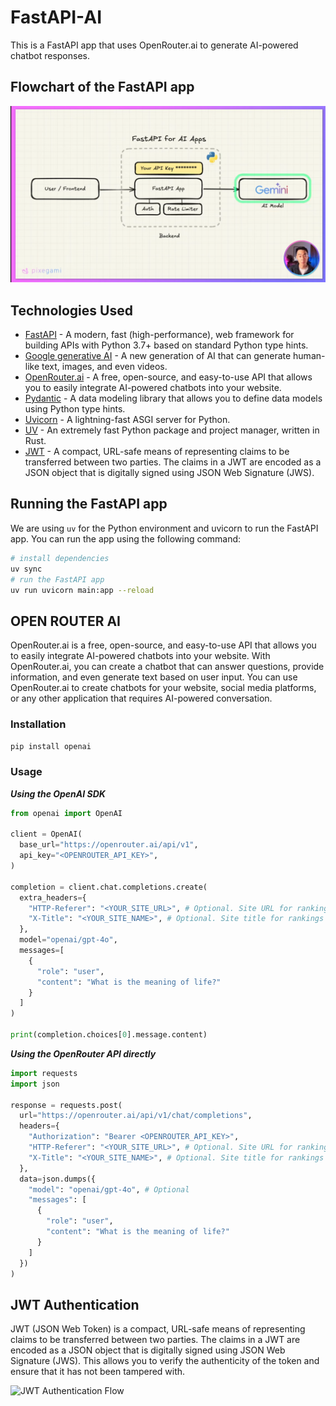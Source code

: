 # FastAPI-AI

This is a FastAPI app that uses OpenRouter.ai to generate AI-powered chatbot responses.

## Flowchart of the FastAPI app

![Flowchart of the FastAPI app](./readme_docs/flowchart.png)

## Technologies Used

- [FastAPI](https://fastapi.tiangolo.com/) - A modern, fast (high-performance), web framework for building APIs with Python 3.7+ based on standard Python type hints.
- [Google generative AI](https://ai.googleblog.com/2022/04/announcing-generative-ai-with.html) - A new generation of AI that can generate human-like text, images, and even videos.
- [OpenRouter.ai](https://openrouter.ai/) - A free, open-source, and easy-to-use API that allows you to easily integrate AI-powered chatbots into your website.
- [Pydantic](https://pydantic-docs.helpmanual.io/) - A data modeling library that allows you to define data models using Python type hints.
- [Uvicorn](https://www.uvicorn.org/) - A lightning-fast ASGI server for Python.
- [UV](https://github.com/astral-sh/uv) - An extremely fast Python package and project manager, written in Rust.
- [JWT](https://jwt.io/) - A compact, URL-safe means of representing claims to be transferred between two parties. The claims in a JWT are encoded as a JSON object that is digitally signed using JSON Web Signature (JWS).


## Running the FastAPI app
We are using `uv` for the Python environment and uvicorn to run the FastAPI app. You can run the app using the following command:  




```bash
# install dependencies
uv sync
# run the FastAPI app
uv run uvicorn main:app --reload
```


## OPEN ROUTER AI

OpenRouter.ai is a free, open-source, and easy-to-use API that allows you to easily integrate AI-powered chatbots into your website. With OpenRouter.ai, you can create a chatbot that can answer questions, provide information, and even generate text based on user input. You can use OpenRouter.ai to create chatbots for your website, social media platforms, or any other application that requires AI-powered conversation.

### Installation

```bash
pip install openai
```

### Usage

**_Using the OpenAI SDK_**

```python
from openai import OpenAI

client = OpenAI(
  base_url="https://openrouter.ai/api/v1",
  api_key="<OPENROUTER_API_KEY>",
)

completion = client.chat.completions.create(
  extra_headers={
    "HTTP-Referer": "<YOUR_SITE_URL>", # Optional. Site URL for rankings on openrouter.ai.
    "X-Title": "<YOUR_SITE_NAME>", # Optional. Site title for rankings on openrouter.ai.
  },
  model="openai/gpt-4o",
  messages=[
    {
      "role": "user",
      "content": "What is the meaning of life?"
    }
  ]
)

print(completion.choices[0].message.content)
```

**_Using the OpenRouter API directly_**

```python
import requests
import json

response = requests.post(
  url="https://openrouter.ai/api/v1/chat/completions",
  headers={
    "Authorization": "Bearer <OPENROUTER_API_KEY>",
    "HTTP-Referer": "<YOUR_SITE_URL>", # Optional. Site URL for rankings on openrouter.ai.
    "X-Title": "<YOUR_SITE_NAME>", # Optional. Site title for rankings on openrouter.ai.
  },
  data=json.dumps({
    "model": "openai/gpt-4o", # Optional
    "messages": [
      {
        "role": "user",
        "content": "What is the meaning of life?"
      }
    ]
  })
)
```

## JWT Authentication
JWT (JSON Web Token) is a compact, URL-safe means of representing claims to be transferred between two parties. The claims in a JWT are encoded as a JSON object that is digitally signed using JSON Web Signature (JWS). This allows you to verify the authenticity of the token and ensure that it has not been tampered with.

![JWT Authentication Flow](https://jwt.io/images/tablet.en.dark.auth0-flow.svg)